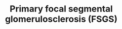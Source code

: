 ---
annotations:
- id: CL:1001005
  parent: native cell
  type: Cell Type Ontology
  value: glomerular capillary endothelial cell
- id: DOID:1312
  type: Disease Ontology
  value: focal segmental glomerulosclerosis
- id: PW:0000301
  parent: disease pathway
  type: Pathway Ontology
  value: kidney failure pathway
authors:
- DMicael
- MaintBot
- Egonw
- Mkutmon
- Zari
- AlexanderPico
- AMTan
- Khanspers
- Eweitz
- Finterly
citedin:
- link: PMC6961668
- link: PMC6442397
communities:
- Renal_Genomics
description: Primary or idiopathic focal segmental glomerulosclerosis (FSGS) a cause
  of nephrotic syndrome in children and adolescents, as well as an important cause
  of end stage renal disease in adults. FSGS is mainly associated with foot process
  effacement, proliferation of mesangial, endothelial and epithelial cells in the
  early stages followed by collapse of glomerular capillaries leading to scarring.
  It may lead to dramatic manifestations such as proteinuria, hypoaluminemia, and
  hypertension. Also, there are many inheritable genetic abnormalities that can cause
  podocyte damage of FSGS caused by mutations in proteins that are important for podocyte
  function. The genes include CD2AP, MYO1E, WNT1, and LAMB2. On the far left, the
  diagram illustrates molecular interactions between a normal podocyte and matrix
  interactions. ACTN4 and SYNPO and DAG1 interacting with AGRN associate with the
  actin cytoskeleton; these actin associated proteins might play a role in maintaining
  podocyte and GBM architecture. DAG1 binds to UTRN, which in turn binds an actin
  filament, thus completing the link between the actin-based cytoskeleton and the
  extracellular matrix. Podocyte foot processes are anchored to the glomerular basement
  membrane (GBM) via ITGB1 and ITGA3 integrin complex and DAG1-UTRN complex. Transmembrane
  proteins such as LAMA5 and CD151 bind to ITGB1 and ITGA3, respectively. The intracellular
  integrins combine with cytoskeletal via intermediates which include TLN1, VCL, and
  PAX complex and the ILK, PARVA, and LIMS1 complex. (Guanghua Hu et. al 2013 - Biomedicine
  and Aging Pathology vol 3) Upon primary podocyte injury, there are multiple pathways
  involved in podocyte injury. "Sustaining NPHS1 and phosphorylation might contribute
  to both anti-apoptotic signaling and actin polymerization. The CD80 pathway may
  be targeted by TLR4 or blocking the binding of B7-1 to slit diaphragm structure
  proteins such as KIRREL2/3. PLAUR could be inhibited by interfering with binding
  of PLAUR and ITGAV/B3 integrin, inhibiting ITGB3 integrin activation, or inhibiting
  binding of ITGAV/B3 integrin to VTN. The notch pathway can be targeted by interfering
  with its upstream activation by blocking the TGF-β1 effect, inhibiting γ-secretase,
  which is required for proteolytic receptor activation, or interfering with target
  gene transcription." (Reiser J. et al 2010 - Kidney Int vol 77) Post podocyte development,
  increased activation of NOTCH1 and WNT/CTNNB1 activities contribute to glomerulosclerosis.
  Expression of JAG1 on the ligand-expressing cell induces proteolytic cleavage of
  the Notch receptor on the signal-receiving cell, releasing the NOTCH1. DKK1 inhibits
  WNT1 binding to LRP5/6. By inhibiting the destruction of CTNNB1, CTNNB1 is stablilized.
  "The CTSL pathway could be targeted by specifically inhibiting CTSL expression or
  activity, shifting the equilibrium of SYNPO toward the phosphorylated form by inhibiting
  calcineurin-mediated dephosphorylation or enhancing PKA or CAMK2B-mediated phosphorylation,
  protecting SYNPO and DNM1 by compounds that bind to the CTSL cleavage site, or delivering
  cleavage-resistant SYNPO and DNM1 mutants." (Reiser J. et al 2010 - Kidney Int vol
  77) The destruction of podocyte's cytoskeleton architecture leads to lose of normal
  podocyte epitopes such as VIM, SYNPO, and WT1, and lose of cyclin-dependent kinase
  inhibitors CDKN1C and CDKN1B. Also, podocytes acquire proliferation of CDKN1A. This
  leads to podocytopenia which have been shown to cause primary FSGS and then followed
  by end-stage renal disease (ESRD). FSGS is also induced by microRNA-193a and its
  downregulation of WT1, destroying podocyte foot processes. There is insufficient
  evidence that segmental glomerular lesions can be caused by other drugs or toxins,
  apart from some used experimentally such as doxorubicin and puromycin aminonucleoside.  Treatments
  such as steroids, high-dose cyclosporine, ritxuximab can reduce proteinuria based
  on their immunosuppressive properties and through stabilization of the podocyte
  actin cytoskeleton.   Proteins on this pathway have targeted assays available via
  the [https://assays.cancer.gov/available_assays?wp_id=WP2572 CPTAC Assay Portal]
last-edited: 2021-06-22
ndex: 3c904f0a-8b65-11eb-9e72-0ac135e8bacf
organisms:
- Homo sapiens
redirect_from:
- /index.php/Pathway:WP2572
- /instance/WP2572
- /instance/WP2572_rr119251
revision: r119251
schema-jsonld:
- '@context': https://schema.org/
  '@id': https://wikipathways.github.io/pathways/WP2572.html
  '@type': Dataset
  creator:
    '@type': Organization
    name: WikiPathways
  description: Primary or idiopathic focal segmental glomerulosclerosis (FSGS) a cause
    of nephrotic syndrome in children and adolescents, as well as an important cause
    of end stage renal disease in adults. FSGS is mainly associated with foot process
    effacement, proliferation of mesangial, endothelial and epithelial cells in the
    early stages followed by collapse of glomerular capillaries leading to scarring.
    It may lead to dramatic manifestations such as proteinuria, hypoaluminemia, and
    hypertension. Also, there are many inheritable genetic abnormalities that can
    cause podocyte damage of FSGS caused by mutations in proteins that are important
    for podocyte function. The genes include CD2AP, MYO1E, WNT1, and LAMB2. On the
    far left, the diagram illustrates molecular interactions between a normal podocyte
    and matrix interactions. ACTN4 and SYNPO and DAG1 interacting with AGRN associate
    with the actin cytoskeleton; these actin associated proteins might play a role
    in maintaining podocyte and GBM architecture. DAG1 binds to UTRN, which in turn
    binds an actin filament, thus completing the link between the actin-based cytoskeleton
    and the extracellular matrix. Podocyte foot processes are anchored to the glomerular
    basement membrane (GBM) via ITGB1 and ITGA3 integrin complex and DAG1-UTRN complex.
    Transmembrane proteins such as LAMA5 and CD151 bind to ITGB1 and ITGA3, respectively.
    The intracellular integrins combine with cytoskeletal via intermediates which
    include TLN1, VCL, and PAX complex and the ILK, PARVA, and LIMS1 complex. (Guanghua
    Hu et. al 2013 - Biomedicine and Aging Pathology vol 3) Upon primary podocyte
    injury, there are multiple pathways involved in podocyte injury. "Sustaining NPHS1
    and phosphorylation might contribute to both anti-apoptotic signaling and actin
    polymerization. The CD80 pathway may be targeted by TLR4 or blocking the binding
    of B7-1 to slit diaphragm structure proteins such as KIRREL2/3. PLAUR could be
    inhibited by interfering with binding of PLAUR and ITGAV/B3 integrin, inhibiting
    ITGB3 integrin activation, or inhibiting binding of ITGAV/B3 integrin to VTN.
    The notch pathway can be targeted by interfering with its upstream activation
    by blocking the TGF-β1 effect, inhibiting γ-secretase, which is required for proteolytic
    receptor activation, or interfering with target gene transcription." (Reiser J.
    et al 2010 - Kidney Int vol 77) Post podocyte development, increased activation
    of NOTCH1 and WNT/CTNNB1 activities contribute to glomerulosclerosis. Expression
    of JAG1 on the ligand-expressing cell induces proteolytic cleavage of the Notch
    receptor on the signal-receiving cell, releasing the NOTCH1. DKK1 inhibits WNT1
    binding to LRP5/6. By inhibiting the destruction of CTNNB1, CTNNB1 is stablilized.
    "The CTSL pathway could be targeted by specifically inhibiting CTSL expression
    or activity, shifting the equilibrium of SYNPO toward the phosphorylated form
    by inhibiting calcineurin-mediated dephosphorylation or enhancing PKA or CAMK2B-mediated
    phosphorylation, protecting SYNPO and DNM1 by compounds that bind to the CTSL
    cleavage site, or delivering cleavage-resistant SYNPO and DNM1 mutants." (Reiser
    J. et al 2010 - Kidney Int vol 77) The destruction of podocyte's cytoskeleton
    architecture leads to lose of normal podocyte epitopes such as VIM, SYNPO, and
    WT1, and lose of cyclin-dependent kinase inhibitors CDKN1C and CDKN1B. Also, podocytes
    acquire proliferation of CDKN1A. This leads to podocytopenia which have been shown
    to cause primary FSGS and then followed by end-stage renal disease (ESRD). FSGS
    is also induced by microRNA-193a and its downregulation of WT1, destroying podocyte
    foot processes. There is insufficient evidence that segmental glomerular lesions
    can be caused by other drugs or toxins, apart from some used experimentally such
    as doxorubicin and puromycin aminonucleoside.  Treatments such as steroids, high-dose
    cyclosporine, ritxuximab can reduce proteinuria based on their immunosuppressive
    properties and through stabilization of the podocyte actin cytoskeleton.   Proteins
    on this pathway have targeted assays available via the [https://assays.cancer.gov/available_assays?wp_id=WP2572
    CPTAC Assay Portal]
  keywords:
  - 14-3-3
  - AACTININ4
  - ACTN4
  - AGRN
  - AKT1
  - CADHERIN
  - CAMK2B
  - CD151
  - CD2AP
  - CD80
  - CDKN1A
  - CDKN1B
  - CDKN1C
  - CLDN1
  - COL4A3
  - COL4A4
  - COL4A5
  - CR1
  - CTNNB1
  - CTSL
  - CsA
  - DAG1
  - DKK1
  - DNM1
  - FAK
  - FAT1
  - FORMIN INF2
  - FYN
  - HHARP
  - ILK
  - INF2
  - IRF6
  - ITGA3
  - ITGAV
  - ITGB1
  - ITGB3
  - ITGB4
  - JAG1
  - KIRREL2
  - KIRREL3
  - KRT8
  - LAMA5
  - LAMB2
  - LIMS1
  - LMX1B
  - LRP5
  - LRP6
  - MKI67
  - MME
  - MT-TL1
  - MYCOPHENOLATE MOFETIL
  - MYH9
  - MYO1E
  - NCK1
  - NEPHRIN
  - NMMHC
  - NON-MUSCLE MYOSIN-1E
  - NOTCH1
  - NPHS1
  - NPHS2
  - PARVA
  - PAX2
  - PCNA
  - PHOSPHOLIPASE CE1
  - PLAUR
  - PLCE1
  - PLCG1
  - PODOCIN
  - PODXL
  - PTPRO
  - RITUXIMAB
  - SCARB2
  - SMARCAL1
  - SYNPO
  - TGFB1
  - TLN1
  - TLR4
  - TRPC6
  - UTRN
  - VCL
  - VIM
  - VTN
  - WNT1
  - WT1
  license: CC0
  name: Primary focal segmental glomerulosclerosis (FSGS)
seo: CreativeWork
title: Primary focal segmental glomerulosclerosis (FSGS)
wpid: WP2572
---